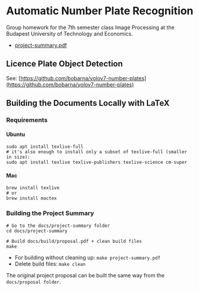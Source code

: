 # Automatic Number Plate Recognition
Group homework for the 7th semester class Image Processing at the Budapest
University of Technology and Economics.

- [project-summary.pdf](https://bobarna.github.io/bme-image-processing/project-summary.pdf)

## Licence Plate Object Detection
See: [https://github.com/bobarna/yolov7-number-plates](https://github.com/bobarna/yolov7-number-plates)

## Building the Documents Locally with LaTeX
### Requirements
#### Ubuntu
```shell
sudo apt install texlive-full
# it's also enough to install only a subset of texlive-full (smaller in size):
sudo apt install texlive texlive-publishers texlive-science cm-super
```
#### Mac
``` shell
brew install texlive
# or 
brew install mactex
```

### Building the Project Summary
``` shell
# Go to the docs/project-summary folder
cd docs/project-summary

# Build docs/build/proposal.pdf + clean build files
make 
```

- For building without cleaning up: `make project-summary.pdf`
- Delete build files: `make clean`

The original project proposal can be built the same way from the `docs/proposal
folder`.
